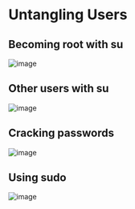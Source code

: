 # Untangling Users

## Becoming root with su

![image](https://github.com/user-attachments/assets/db961e5b-558e-41d9-9752-8d8badfece3e)


## Other users with su
![image](https://github.com/user-attachments/assets/c43b2c8d-e866-4f9e-bb37-78ecfb61c054)

## Cracking passwords
![image](https://github.com/user-attachments/assets/d4645fe9-484b-40e4-ad4d-f6dfdafc9761)


## Using sudo
![image](https://github.com/user-attachments/assets/b7a1020a-a87f-4bc5-82b4-0c2c4e3726f4)
